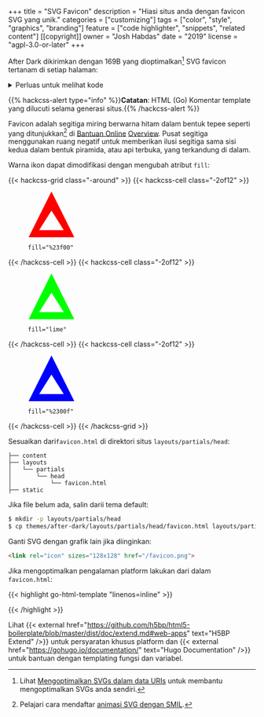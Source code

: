 +++
title = "SVG Favicon"
description = "Hiasi situs anda dengan favicon SVG yang unik."
categories = ["customizing"]
tags = ["color", "style", "graphics", "branding"]
feature = ["code highlighter", "snippets", "related content"]
[[copyright]]
  owner = "Josh Habdas"
  date = "2019"
  license = "agpl-3.0-or-later"
+++

After Dark dikirimkan dengan 169B yang dioptimalkan[^1] SVG favicon tertanam di setiap halaman:

<details>
<summary>Perluas untuk melihat kode</summary>
{{< highlight html >}}
{{< include "themes/after-dark/layouts/partials/head/favicon.html" >}}
{{< /highlight >}}
</details>

{{% hackcss-alert type="info" %}}**Catatan**: HTML (Go) Komentar template yang dilucuti selama generasi situs.{{% /hackcss-alert %}}

Favicon adalah segitiga miring berwarna hitam dalam bentuk tepee seperti yang ditunjukkan[^2] di [Bantuan Online](../online-help) [Overview](/). Pusat segitiga menggunakan ruang negatif untuk memberikan ilusi segitiga sama sisi kedua dalam bentuk piramida, atau api terbuka, yang terkandung di dalam.

Warna ikon dapat dimodifikasi dengan mengubah atribut `fill`:

<style>
.hack figure {
  text-align: center;
  margin-top: 2rem;
}
</style>
{{< hackcss-grid class="-around" >}}
  {{< hackcss-cell class="-2of12" >}}
    <figure>
      <img src="data:image/svg+xml,%3Csvg%20viewBox='0%200%2046%2045'%20xmlns='http://www.w3.org/2000/svg'%3E%3Ctitle%3EAfter%20Dark%3C/title%3E%3Cpath%20d='M.708%2045L23%20.416%2045.292%2045H.708zM35%2038L23%2019%2011%2038h24z'%20fill='%23f00'/%3E%3C/svg%3E" width="96">
      <figcaption class="highlight">
        <pre class="chroma"><code class="language-toml" data-lang="toml"><span class="nx">fill</span><span class="p">=</span><span class="s1">&quot;%23f00&quot;</span></code></pre>
      </figcaption>
    </figure>
  {{< /hackcss-cell >}}
  {{< hackcss-cell class="-2of12" >}}
    <figure>
      <img src="data:image/svg+xml,%3Csvg%20viewBox='0%200%2046%2045'%20xmlns='http://www.w3.org/2000/svg'%3E%3Ctitle%3EAfter%20Dark%3C/title%3E%3Cpath%20d='M.708%2045L23%20.416%2045.292%2045H.708zM35%2038L23%2019%2011%2038h24z'%20fill='lime'/%3E%3C/svg%3E" width="96">
      <figcaption class="highlight">
        <pre class="chroma"><code class="language-toml" data-lang="toml"><span class="nx">fill</span><span class="p">=</span><span class="s1">&quot;lime&quot;</span></code></pre>
      </figcaption>
    </figure>
  {{< /hackcss-cell >}}
  {{< hackcss-cell class="-2of12" >}}
    <figure>
      <img src="data:image/svg+xml,%3Csvg%20viewBox='0%200%2046%2045'%20xmlns='http://www.w3.org/2000/svg'%3E%3Ctitle%3EAfter%20Dark%3C/title%3E%3Cpath%20d='M.708%2045L23%20.416%2045.292%2045H.708zM35%2038L23%2019%2011%2038h24z'%20fill='%2300f'/%3E%3C/svg%3E" width="96">
      <figcaption class="highlight">
        <pre class="chroma"><code class="language-toml" data-lang="toml"><span class="nx">fill</span><span class="p">=</span><span class="s1">&quot;%2300f&quot;</span></code></pre>
      </figcaption>
    </figure>
  {{< /hackcss-cell >}}
{{< /hackcss-grid >}}

Sesuaikan dari`favicon.html` di direktori situs `layouts/partials/head`:

```
├── content
├── layouts
│   └── partials
│       └── head
│           └── favicon.html
├── static
```

Jika file belum ada, salin darii tema default:

```sh
$ mkdir -p layouts/partials/head
$ cp themes/after-dark/layouts/partials/head/favicon.html layouts/partials/head
```

Ganti SVG dengan grafik lain jika diinginkan:

```html
<link rel="icon" sizes="128x128" href="/favicon.png">
```

Jika mengoptimalkan pengalaman platform lakukan dari dalam `favicon.html`:

{{< highlight go-html-template "linenos=inline" >}}
<meta name="apple-mobile-web-app-capable" content="yes">
<meta name="apple-mobile-web-app-status-bar-style" content="black">
<meta name="apple-mobile-web-app-title" content="{{ .Site.Title }}">
<link rel="apple-touch-icon" href="data:image/png;base64,{{ readFile "static/icon.png" | base64Encode }}">
{{< /highlight >}}

Lihat {{< external href="https://github.com/h5bp/html5-boilerplate/blob/master/dist/doc/extend.md#web-apps" text="H5BP Extend" />}} untuk persyaratan khusus platform dan {{< external href="https://gohugo.io/documentation/" text="Hugo Documentation" />}} untuk bantuan dengan templating fungsi dan variabel.

[^1]: Lihat [Mengoptimalkan SVGs dalam data URIs](https://codepen.io/tigt/post/optimizing-svgs-in-data-uris) untuk membantu mengoptimalkan SVGs anda sendiri.
[^2]: Pelajari cara mendaftar [animasi SVG dengan SMIL](https://devdocs.io/svg/svg_animation_with_smil).
